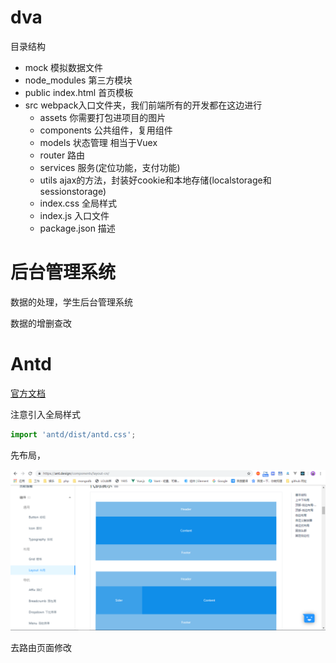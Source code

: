 # dva

目录结构

- mock 模拟数据文件
- node_modules 第三方模块
- public index.html 首页模板
- src webpack入口文件夹，我们前端所有的开发都在这边进行
  - assets 你需要打包进项目的图片
  - components 公共组件，复用组件
  - models 状态管理 相当于Vuex
  - router 路由
  - services 服务(定位功能，支付功能)
  - utils ajax的方法，封装好cookie和本地存储(localstorage和sessionstorage)
  - index.css 全局样式
  - index.js 入口文件
  - package.json 描述


# 后台管理系统

数据的处理，学生后台管理系统

数据的增删查改

# Antd

[官方文档](https://ant.design/docs/react/introduce-cn)

注意引入全局样式
```js
import 'antd/dist/antd.css';
```

先布局，

<img src="1.png">

去路由页面修改